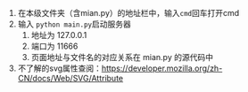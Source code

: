 1. 在本级文件夹（含mian.py）的地址栏中，输入`cmd`回车打开cmd
2. 输入 `python main.py`启动服务器
   1. 地址为 127.0.0.1
   2. 端口为 11666
   3. 页面地址与文件名的对应关系在 mian.py 的源代码中
3. 不了解的svg属性查阅：https://developer.mozilla.org/zh-CN/docs/Web/SVG/Attribute